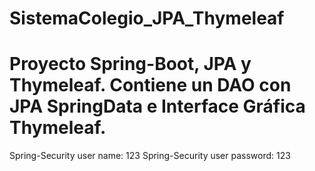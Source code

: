 # SistemaColegio_JPA_Thymeleaf
# Proyecto Spring-Boot, JPA y Thymeleaf. Contiene un DAO con JPA SpringData e Interface Gráfica Thymeleaf.
Spring-Security user name: 123
Spring-Security user password: 123
